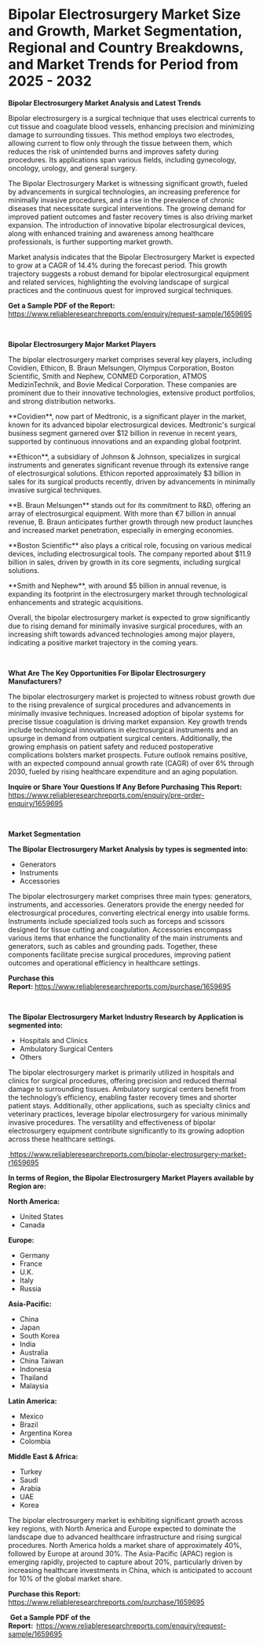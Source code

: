<p><h1>Bipolar Electrosurgery Market Size and Growth, Market Segmentation, Regional and Country Breakdowns, and Market Trends for Period from 2025 -  2032</h1></p><p><strong>Bipolar Electrosurgery Market Analysis and Latest Trends</strong></p>
<p><p>Bipolar electrosurgery is a surgical technique that uses electrical currents to cut tissue and coagulate blood vessels, enhancing precision and minimizing damage to surrounding tissues. This method employs two electrodes, allowing current to flow only through the tissue between them, which reduces the risk of unintended burns and improves safety during procedures. Its applications span various fields, including gynecology, oncology, urology, and general surgery.</p><p>The Bipolar Electrosurgery Market is witnessing significant growth, fueled by advancements in surgical technologies, an increasing preference for minimally invasive procedures, and a rise in the prevalence of chronic diseases that necessitate surgical interventions. The growing demand for improved patient outcomes and faster recovery times is also driving market expansion. The introduction of innovative bipolar electrosurgical devices, along with enhanced training and awareness among healthcare professionals, is further supporting market growth.</p><p>Market analysis indicates that the Bipolar Electrosurgery Market is expected to grow at a CAGR of 14.4% during the forecast period. This growth trajectory suggests a robust demand for bipolar electrosurgical equipment and related services, highlighting the evolving landscape of surgical practices and the continuous quest for improved surgical techniques.</p></p>
<p><strong>Get a Sample PDF of the Report:&nbsp;</strong> <a href="https://www.reliableresearchreports.com/enquiry/request-sample/1659695?utm_campaign=9&utm_medium=2&utm_source=Github&utm_content=ia&utm_term=13042025&utm_id=bipolar-electrosurgery">https://www.reliableresearchreports.com/enquiry/request-sample/1659695</a></p>
<p>&nbsp;</p>
<p><strong>Bipolar Electrosurgery Major Market Players</strong></p>
<p><p>The bipolar electrosurgery market comprises several key players, including Covidien, Ethicon, B. Braun Melsungen, Olympus Corporation, Boston Scientific, Smith and Nephew, CONMED Corporation, ATMOS MedizinTechnik, and Bovie Medical Corporation. These companies are prominent due to their innovative technologies, extensive product portfolios, and strong distribution networks.</p><p>**Covidien**, now part of Medtronic, is a significant player in the market, known for its advanced bipolar electrosurgical devices. Medtronic's surgical business segment garnered over $12 billion in revenue in recent years, supported by continuous innovations and an expanding global footprint.</p><p>**Ethicon**, a subsidiary of Johnson & Johnson, specializes in surgical instruments and generates significant revenue through its extensive range of electrosurgical solutions. Ethicon reported approximately $3 billion in sales for its surgical products recently, driven by advancements in minimally invasive surgical techniques.</p><p>**B. Braun Melsungen** stands out for its commitment to R&D, offering an array of electrosurgical equipment. With more than €7 billion in annual revenue, B. Braun anticipates further growth through new product launches and increased market penetration, especially in emerging economies.</p><p>**Boston Scientific** also plays a critical role, focusing on various medical devices, including electrosurgical tools. The company reported about $11.9 billion in sales, driven by growth in its core segments, including surgical solutions.</p><p>**Smith and Nephew**, with around $5 billion in annual revenue, is expanding its footprint in the electrosurgery market through technological enhancements and strategic acquisitions.</p><p>Overall, the bipolar electrosurgery market is expected to grow significantly due to rising demand for minimally invasive surgical procedures, with an increasing shift towards advanced technologies among major players, indicating a positive market trajectory in the coming years.</p></p>
<p>&nbsp;</p>
<p><strong>What Are The Key Opportunities For Bipolar Electrosurgery Manufacturers?</strong></p>
<p><p>The bipolar electrosurgery market is projected to witness robust growth due to the rising prevalence of surgical procedures and advancements in minimally invasive techniques. Increased adoption of bipolar systems for precise tissue coagulation is driving market expansion. Key growth trends include technological innovations in electrosurgical instruments and an upsurge in demand from outpatient surgical centers. Additionally, the growing emphasis on patient safety and reduced postoperative complications bolsters market prospects. Future outlook remains positive, with an expected compound annual growth rate (CAGR) of over 6% through 2030, fueled by rising healthcare expenditure and an aging population.</p></p>
<p><strong>Inquire or Share Your Questions If Any Before Purchasing This Report:</strong> <a href="https://www.reliableresearchreports.com/enquiry/pre-order-enquiry/1659695?utm_campaign=9&utm_medium=2&utm_source=Github&utm_content=ia&utm_term=13042025&utm_id=bipolar-electrosurgery">https://www.reliableresearchreports.com/enquiry/pre-order-enquiry/1659695</a></p>
<p>&nbsp;</p>
<p><strong>Market Segmentation</strong></p>
<p><strong>The Bipolar Electrosurgery Market Analysis by types is segmented into:</strong></p>
<p><ul><li>Generators</li><li>Instruments</li><li>Accessories</li></ul></p>
<p><p>The bipolar electrosurgery market comprises three main types: generators, instruments, and accessories. Generators provide the energy needed for electrosurgical procedures, converting electrical energy into usable forms. Instruments include specialized tools such as forceps and scissors designed for tissue cutting and coagulation. Accessories encompass various items that enhance the functionality of the main instruments and generators, such as cables and grounding pads. Together, these components facilitate precise surgical procedures, improving patient outcomes and operational efficiency in healthcare settings.</p></p>
<p><strong>Purchase this Report:&nbsp;</strong><a href="https://www.reliableresearchreports.com/purchase/1659695?utm_campaign=9&utm_medium=2&utm_source=Github&utm_content=ia&utm_term=13042025&utm_id=bipolar-electrosurgery">https://www.reliableresearchreports.com/purchase/1659695</a></p>
<p>&nbsp;</p>
<p><strong>The Bipolar Electrosurgery Market Industry Research by Application is segmented into:</strong></p>
<p><ul><li>Hospitals and Clinics</li><li>Ambulatory Surgical Centers</li><li>Others</li></ul></p>
<p><p>The bipolar electrosurgery market is primarily utilized in hospitals and clinics for surgical procedures, offering precision and reduced thermal damage to surrounding tissues. Ambulatory surgical centers benefit from the technology’s efficiency, enabling faster recovery times and shorter patient stays. Additionally, other applications, such as specialty clinics and veterinary practices, leverage bipolar electrosurgery for various minimally invasive procedures. The versatility and effectiveness of bipolar electrosurgery equipment contribute significantly to its growing adoption across these healthcare settings.</p></p>
<p><a href="https://www.reliableresearchreports.com/bipolar-electrosurgery-market-r1659695?utm_campaign=9&utm_medium=2&utm_source=Github&utm_content=ia&utm_term=13042025&utm_id=bipolar-electrosurgery">&nbsp;https://www.reliableresearchreports.com/bipolar-electrosurgery-market-r1659695</a></p>
<p><strong>In terms of Region, the Bipolar Electrosurgery Market Players available by Region are:</strong></p>
<p>
    <p> <strong> North America: </strong>
        <ul>
            <li>United States</li>
            <li>Canada</li>
        </ul>
        </p> 
    <p> <strong> Europe: </strong>
        <ul>
            <li>Germany</li>
            <li>France</li>
            <li>U.K.</li>
            <li>Italy</li>
            <li>Russia</li>
        </ul>
        </p> 
    <p> <strong> Asia-Pacific: </strong>
        <ul>
            <li>China</li>
            <li>Japan</li>
            <li>South Korea</li>
            <li>India</li>
            <li>Australia</li>
            <li>China Taiwan</li>
            <li>Indonesia</li>
            <li>Thailand</li>
            <li>Malaysia</li>
        </ul>
        </p> 
    <p> <strong> Latin America: </strong>
        <ul>
            <li>Mexico</li>
            <li>Brazil</li>
            <li>Argentina Korea</li>
            <li>Colombia</li>
        </ul>
        </p> 
    <p> <strong> Middle East & Africa: </strong>
        <ul>
            <li>Turkey</li>
            <li>Saudi</li>
            <li>Arabia</li>
            <li>UAE</li>
            <li>Korea</li>
        </ul>
    </p>
    </p>
<p><p>The bipolar electrosurgery market is exhibiting significant growth across key regions, with North America and Europe expected to dominate the landscape due to advanced healthcare infrastructure and rising surgical procedures. North America holds a market share of approximately 40%, followed by Europe at around 30%. The Asia-Pacific (APAC) region is emerging rapidly, projected to capture about 20%, particularly driven by increasing healthcare investments in China, which is anticipated to account for 10% of the global market share.</p></p>
<p><strong>Purchase this Report: </strong><a href="https://www.reliableresearchreports.com/purchase/1659695?utm_campaign=9&utm_medium=2&utm_source=Github&utm_content=ia&utm_term=13042025&utm_id=bipolar-electrosurgery">https://www.reliableresearchreports.com/purchase/1659695</a></p>
<p>&nbsp;<strong>Get a Sample PDF of the Report:&nbsp;&nbsp;</strong><a href="https://www.reliableresearchreports.com/enquiry/request-sample/1659695?utm_campaign=9&utm_medium=2&utm_source=Github&utm_content=ia&utm_term=13042025&utm_id=bipolar-electrosurgery">https://www.reliableresearchreports.com/enquiry/request-sample/1659695</a></p>
<p><strong></strong></p>
<p><p></p><p></p><p></p></p>